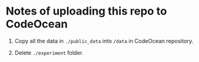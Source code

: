 # Notes of uploading this repo to CodeOcean

1. Copy all the data in ```./public_data``` into ```/data``` in CodeOcean repository.

2. Delete ```./experiment``` folder.